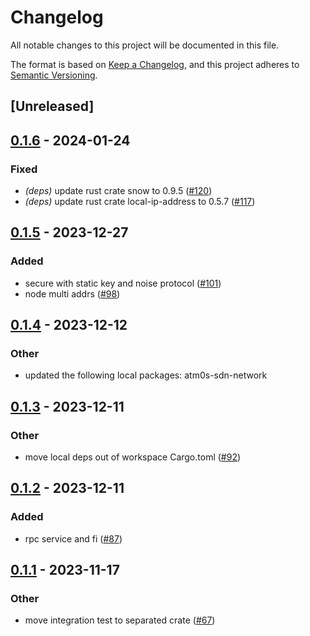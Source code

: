 # Changelog
All notable changes to this project will be documented in this file.

The format is based on [Keep a Changelog](https://keepachangelog.com/en/1.0.0/),
and this project adheres to [Semantic Versioning](https://semver.org/spec/v2.0.0.html).

## [Unreleased]

## [0.1.6](https://github.com/8xFF/atm0s-sdn/compare/atm0s-sdn-transport-tcp-v0.1.5...atm0s-sdn-transport-tcp-v0.1.6) - 2024-01-24

### Fixed
- *(deps)* update rust crate snow to 0.9.5 ([#120](https://github.com/8xFF/atm0s-sdn/pull/120))
- *(deps)* update rust crate local-ip-address to 0.5.7 ([#117](https://github.com/8xFF/atm0s-sdn/pull/117))

## [0.1.5](https://github.com/8xFF/atm0s-sdn/compare/atm0s-sdn-transport-tcp-v0.1.4...atm0s-sdn-transport-tcp-v0.1.5) - 2023-12-27

### Added
- secure with static key and noise protocol ([#101](https://github.com/8xFF/atm0s-sdn/pull/101))
- node multi addrs ([#98](https://github.com/8xFF/atm0s-sdn/pull/98))

## [0.1.4](https://github.com/8xFF/atm0s-sdn/compare/atm0s-sdn-transport-tcp-v0.1.3...atm0s-sdn-transport-tcp-v0.1.4) - 2023-12-12

### Other
- updated the following local packages: atm0s-sdn-network

## [0.1.3](https://github.com/8xFF/atm0s-sdn/compare/atm0s-sdn-transport-tcp-v0.1.2...atm0s-sdn-transport-tcp-v0.1.3) - 2023-12-11

### Other
- move local deps out of workspace Cargo.toml ([#92](https://github.com/8xFF/atm0s-sdn/pull/92))

## [0.1.2](https://github.com/8xFF/atm0s-sdn/compare/atm0s-sdn-transport-tcp-v0.1.1...atm0s-sdn-transport-tcp-v0.1.2) - 2023-12-11

### Added
- rpc service and fi ([#87](https://github.com/8xFF/atm0s-sdn/pull/87))

## [0.1.1](https://github.com/8xFF/atm0s-sdn/compare/atm0s-sdn-transport-tcp-v0.1.0...atm0s-sdn-transport-tcp-v0.1.1) - 2023-11-17

### Other
- move integration test to separated crate ([#67](https://github.com/8xFF/atm0s-sdn/pull/67))
